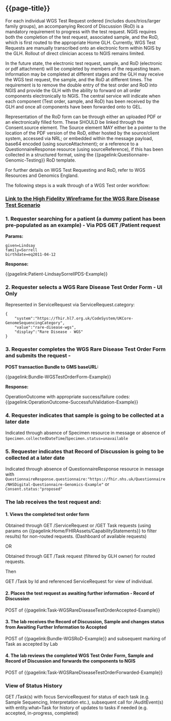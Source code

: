 ## {{page-title}}

For each individual WGS Test Request ordered (includes duos/trios/larger family groups), an accompanying Record of Discussion (RoD) is a mandatory requirement to progress with the test request. NGIS requires both the completion of the test request, associated sample, and the RoD, which is first routed to the appropriate Home GLH. Currently, WGS Test Requests are manually transcribed onto an electronic form within NGIS by the GLH. Rollout of direct clinician access to NGIS remains limited. 

In the future state, the electronic test request, sample, and RoD (electronic or pdf attachment) will be completed by members of the requesting team. Information may be completed at different stages and the GLH may receive the WGS test request, the sample, and the RoD at different times. The requirement is to remove the double entry of the test order and RoD into NGIS and provide the GLH with the ability to forward on all order components electronically to NGIS. The central service will indicate when each component (Test order, sample, and RoD) has been received by the GLH and once all components have been forwarded onto to GEL. 

Representation of the RoD form can be through either an uploaded PDF or an electronically filled form. These SHOULD be linked through the Consent.source element. The Source element MAY either be a pointer to the location of the PDF version of the RoD, either hosted by the source/client system, accessed via NRL; or embedded within the message payload, base64 encoded (using sourceAttachment); or a reference to a QuestionnaireResponse resource (using sourceReference), if this has been collected in a structured format, using the {{pagelink:Questionnaire-Genomic-Testing}} RoD template.

For further details on WGS Test Requesting and RoD, refer to WGS Resources and Genomics England.

The following steps is a walk through of a WGS Test order workflow:

### [Link to the High Fidelity Wireframe for the WGS Rare Disease Test Scenario](https://tenq2a.axshare.com/)

### 1. Requester searching for a patient (a dummy patient has been pre-populated as an example) - Via PDS GET /Patient request

**Params:**
```
given=Lindsay
family=Sorrell
birthdate=eq2011-04-12
```

**Response:**

{{pagelink:Patient-LindsaySorrellPDS-Example}}

### 2. Requester selects a WGS Rare Disease Test Order Form - UI Only

Represented in ServiceRequest via ServiceRequest.category:
```
{
    "system":"https://fhir.hl7.org.uk/CodeSystem/UKCore-GenomeSequencingCategory",
    "value":"rare-disease-wgs",
    "display":"Rare Disease - WGS"
}
```

### 3. Requester completes the WGS Rare Disease Test Order Form and submits the request - 

**POST transaction Bundle to GMS baseURL:**

{{pagelink:Bundle-WGSTestOrderForm-Example}}

**Response:**

OperationOutcome with appropriate success/failure codes: {{pagelink:OperationOutcome-SuccessfulValidation-Example}}

### 4. Requester indicates that sample is going to be collected at a later date

Indicated through absence of Specimen resource in message or absence of ```Specimen.collectedDateTime```/```Specimen.status=unavailable```

### 5. Requester indicates that Record of Discussion is going to be collected at a later date

Indicated through absence of QuestionnaireResponse resource in message with ```QuestionnaireResponse.questionnaire:"https://fhir.nhs.uk/Questionnaire/NHSDigital-Questionnaire-Genomics-Example"``` or ```Consent.status:"proposed"```

### The lab receives the test request and:

#### 1. Views the completed test order form

Obtained through GET /ServiceRequest or /GET Task requests (using params on {{pagelink:Home/FHIRAssets/CapabilityStatements}} to filter results) for non-routed requests. (Dashboard of available requests)

OR

Obtained through GET /Task request (filtered by GLH owner) for routed requests.

Then

GET /Task by Id and referenced ServiceRequest for view of individual.

#### 2. Places the test request as awaiting further information - Record of Discussion

POST of {{pagelink:Task-WGSRareDiseaseTestOrderAccepted-Example}}

#### 3. The lab receives the Record of Discussion, Sample and changes status from Awaiting Further Information to Accepted

POST of {{pagelink:Bundle-WGSRoD-Example}} and subsequent marking of Task as accepted by Lab

#### 4. The lab reviews the completed WGS Test Order Form, Sample and Record of Discussion and forwards the components to NGIS 

POST of {{pagelink:Task-WGSRareDiseaseTestOrderForwarded-Example}}

### View of Status History

GET /Task(s) with focus ServiceRequest for status of each task (e.g. Sample Sequencing, Interpretation etc.), subsequent call for /AuditEvent(s) with entity.what=Task for history of updates to tasks if needed (e.g. accepted, in-progress, completed)